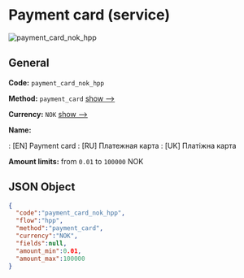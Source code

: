 
# Payment card (service) 
![payment_card_nok_hpp](https://static.openfintech.io/payment_methods/payment_card_nok_hpp/logo.svg?w=400&c=v0.59.26#w200)  

## General 
 
**Code:** `payment_card_nok_hpp` 
 
**Method:** `payment_card` 
 [show -->](/payment-methods/payment_card/) 
 
**Currency:** `NOK` [show -->](/currencies/NOK/) 
 
**Name:** 
 
:	[EN] Payment card 
:	[RU] Платежная карта 
:	[UK] Платіжна карта 
 
**Amount limits:** from `0.01` to `100000` NOK 

## JSON Object 

```json
{
  "code":"payment_card_nok_hpp",
  "flow":"hpp",
  "method":"payment_card",
  "currency":"NOK",
  "fields":null,
  "amount_min":0.01,
  "amount_max":100000
}
```  
